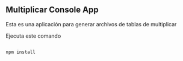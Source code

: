 ## Multiplicar Console App

Esta es una aplicación para generar archivos de tablas de multiplicar


Ejecuta este comando

```

npm install
```